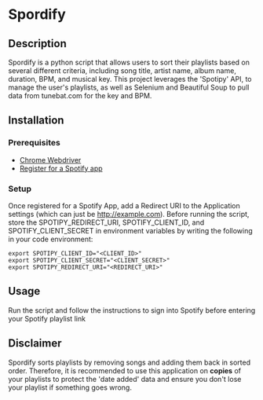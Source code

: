 # Spordify

## Description
Spordify is a python script that allows users to sort their playlists based on several different criteria, including song title, artist name, album name, duration, BPM, and musical key. This project leverages the 'Spotipy' API, to manage the user's playlists, as well as Selenium and Beautiful Soup to pull data from tunebat.com for the key and BPM.

## Installation

### Prerequisites
* [Chrome Webdriver](https://sites.google.com/chromium.org/driver/?pli=1)
* [Register for a Spotify app](https://developer.spotify.com/dashboard)

### Setup
Once registered for a Spotify App, add a Redirect URI to the Application settings (which can just be http://example.com). Before running the script, store the SPOTIPY_REDIRECT_URI, SPOTIFY_CLIENT_ID, and SPOTIFY_CLIENT_SECRET in environment variables by writing the following in your code environment:
```
export SPOTIPY_CLIENT_ID="<CLIENT_ID>"
export SPOTIPY_CLIENT_SECRET="<CLIENT_SECRET>"
export SPOTIPY_REDIRECT_URI="<REDIRECT_URI>"
```

## Usage
Run the script and follow the instructions to sign into Spotify before entering your Spotify playlist link

## Disclaimer
Spordify sorts playlists by removing songs and adding them back in sorted order. Therefore, it is recommended to use this application on **copies** of your playlists to protect the 'date added' data and ensure you don't lose your playlist if something goes wrong.

